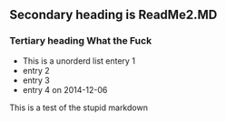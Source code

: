 ## Secondary heading is ReadMe2.MD
### Tertiary heading What the Fuck
* This is a unorderd list entery 1
* entry 2
* entry 3
* entry 4 on 2014-12-06

This is a test of the stupid markdown 